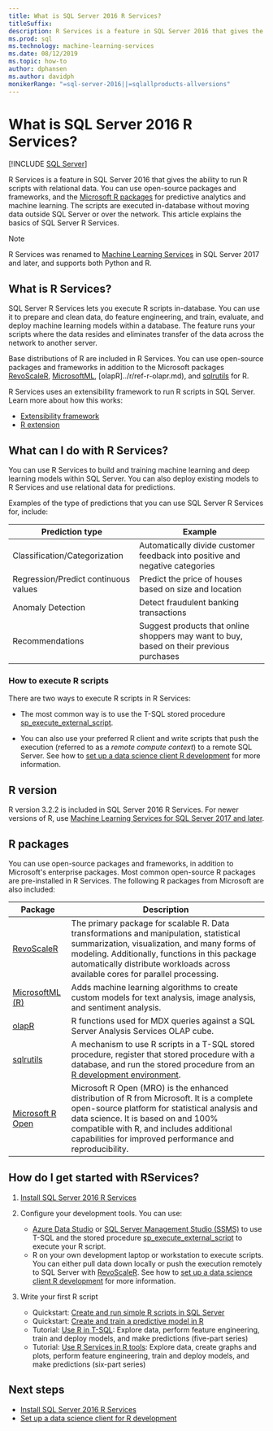 ```yaml
---
title: What is SQL Server 2016 R Services?
titleSuffix: 
description: R Services is a feature in SQL Server 2016 that gives the ability to run R scripts with relational data. You can use open-source packages and frameworks, and the Microsoft R packages for predictive analytics and machine learning. The scripts are executed in-database without moving data outside SQL Server or over the network. This article explains the basics of SQL Server R Services.
ms.prod: sql
ms.technology: machine-learning-services
ms.date: 08/12/2019 
ms.topic: how-to
author: dphansen
ms.author: davidph
monikerRange: "=sql-server-2016||=sqlallproducts-allversions"
---
```

# What is SQL Server 2016 R Services?
 [!INCLUDE [SQL Server](../../includes/applies-to-version/sqlserver.md)]

R Services is a feature in SQL Server 2016 that gives the ability to run R scripts with relational data. You can use open-source packages and frameworks, and the [Microsoft R packages](#packages) for predictive analytics and machine learning. The scripts are executed in-database without moving data outside SQL Server or over the network. This article explains the basics of SQL Server R Services.

> [!Note]
> R Services was renamed to [Machine Learning Services](../sql-server-machine-learning-services.md) in SQL Server 2017 and later, and supports both Python and R.

## What is R Services?

SQL Server R Services lets you execute R scripts in-database. You can use it to prepare and clean data, do feature engineering, and train, evaluate, and deploy machine learning models within a database. The feature runs your scripts where the data resides and eliminates transfer of the data across the network to another server.

Base distributions of R are included in R Services. You can use open-source packages and frameworks in addition to the Microsoft packages [RevoScaleR](../r/ref-r-revoscaler.md), [MicrosoftML](../r/ref-r-microsoftml.md), [olapR]../r/ref-r-olapr.md), and [sqlrutils](../r/ref-r-sqlrutils.md) for R.

R Services uses an extensibility framework to run R scripts in SQL Server. Learn more about how this works:

+ [Extensibility framework](../concepts/extensibility-framework.md)
+ [R extension](../concepts/extension-r.md)

## What can I do with R Services?

You can use R Services to build and training machine learning and deep learning models within SQL Server. You can also deploy existing models to R Services and use relational data for predictions.

Examples of the type of predictions that you can use SQL Server R Services for, include:

|Prediction type|Example|
|-|-|
|Classification/Categorization|Automatically divide customer feedback into positive and negative categories|
|Regression/Predict continuous values|Predict the price of houses based on size and location|
|Anomaly Detection|Detect fraudulent banking transactions |
|Recommendations|Suggest products that online shoppers may want to buy, based on their previous purchases|

### How to execute R scripts

There are two ways to execute R scripts in R Services:

+ The most common way is to use the T-SQL stored procedure [sp_execute_external_script](../../relational-databases/system-stored-procedures/sp-execute-external-script-transact-sql.md).

+ You can also use your preferred R client and write scripts that push the execution (referred to as a *remote compute context*) to a remote SQL Server. See how to [set up a data science client R development](../r/set-up-a-data-science-client.md) for more information.

<a name="version"></a>

## R version

R version 3.2.2 is included in SQL Server 2016 R Services. For newer versions of R, use [Machine Learning Services for SQL Server 2017 and later](../sql-server-machine-learning-services.md).

<a name="packages"></a>

## R packages

You can use open-source packages and frameworks, in addition to Microsoft's enterprise packages. Most common open-source R packages are pre-installed in R Services. The following R packages from Microsoft are also included:

| Package | Description |
|-|-|
| [RevoScaleR](../r/ref-r-revoscaler.md) | The primary package for scalable R. Data transformations and manipulation, statistical summarization, visualization, and many forms of modeling. Additionally, functions in this package automatically distribute workloads across available cores for parallel processing. |
| [MicrosoftML (R)](../r/ref-r-microsoftml.md) | Adds machine learning algorithms to create custom models for text analysis, image analysis, and sentiment analysis. |
| [olapR](../r/ref-r-olapr.md) | R functions used for MDX queries against a SQL Server Analysis Services OLAP cube. |
| [sqlrutils](../r/ref-r-sqlrutils.md) | A mechanism to use R scripts in a T-SQL stored procedure, register that stored procedure with a database, and run the stored procedure from an [R development environment](../r/set-up-a-data-science-client.md). |
| [Microsoft R Open](https://mran.microsoft.com/rro) | Microsoft R Open (MRO) is the enhanced distribution of R from Microsoft. It is a complete open-source platform for statistical analysis and data science. It is based on and 100% compatible with R, and includes additional capabilities for improved performance and reproducibility. |

## How do I get started with RServices?

1. [Install SQL Server 2016 R Services](../install/sql-r-services-windows-install.md)

1. Configure your development tools. You can use:

    + [Azure Data Studio](../../azure-data-studio/what-is.md) or [SQL Server Management Studio (SSMS)](../../ssms/sql-server-management-studio-ssms.md) to use T-SQL and the stored procedure [sp_execute_external_script](../../relational-databases/system-stored-procedures/sp-execute-external-script-transact-sql.md) to execute your R script.
    + R on your own development laptop or workstation to execute scripts. You can either pull data down locally or push the execution remotely to SQL Server with [RevoScaleR](../r/ref-r-revoscaler.md). See how to [set up a data science client R development](../r/set-up-a-data-science-client.md) for more information.

1. Write your first R script

    + Quickstart: [Create and run simple R scripts in SQL Server](../tutorials/quickstart-r-create-script.md)
    + Quickstart: [Create and train a predictive model in R](../tutorials/quickstart-r-train-score-model.md)
    + Tutorial: [Use R in T-SQL](../tutorials/sqldev-in-database-r-for-sql-developers.md): Explore data, perform feature engineering, train and deploy models, and make predictions (five-part series)
    + Tutorial: [Use R Services in R tools](../tutorials/walkthrough-data-science-end-to-end-walkthrough.md): Explore data, create graphs and plots, perform feature engineering, train and deploy models, and make predictions (six-part series)

## Next steps

+ [Install SQL Server 2016 R Services](../install/sql-r-services-windows-install.md)
+ [Set up a data science client for R development](../r/set-up-a-data-science-client.md)